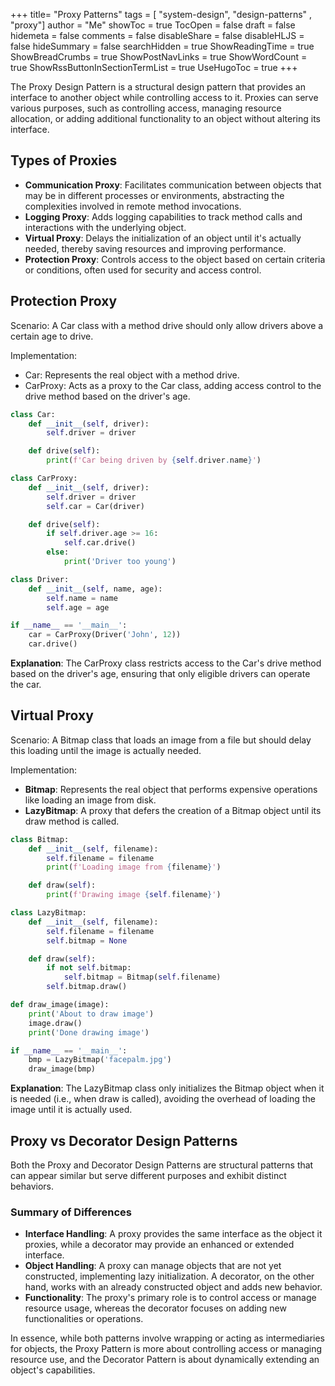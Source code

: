 +++
title= "Proxy Patterns"
tags = [ "system-design",  "design-patterns" , "proxy"]
author = "Me"
showToc = true
TocOpen = false
draft = false
hidemeta = false
comments = false
disableShare = false
disableHLJS = false
hideSummary = false
searchHidden = true
ShowReadingTime = true
ShowBreadCrumbs = true
ShowPostNavLinks = true
ShowWordCount = true
ShowRssButtonInSectionTermList = true
UseHugoToc = true
+++

The Proxy Design Pattern is a structural design pattern that provides an interface to another object while controlling access to it. Proxies can serve various purposes, such as controlling access, managing resource allocation, or adding additional functionality to an object without altering its interface.

## Types of Proxies
- **Communication Proxy**: Facilitates communication between objects that may be in different processes or environments, abstracting the complexities involved in remote method invocations.
- **Logging Proxy**: Adds logging capabilities to track method calls and interactions with the underlying object.
- **Virtual Proxy**: Delays the initialization of an object until it's actually needed, thereby saving resources and improving performance.
- **Protection Proxy**: Controls access to the object based on certain criteria or conditions, often used for security and access control.


## Protection Proxy
Scenario: A Car class with a method drive should only allow drivers above a certain age to drive.

Implementation:

- Car: Represents the real object with a method drive.
- CarProxy: Acts as a proxy to the Car class, adding access control to the drive method based on the driver's age.

```python
class Car:
    def __init__(self, driver):
        self.driver = driver

    def drive(self):
        print(f'Car being driven by {self.driver.name}')

class CarProxy:
    def __init__(self, driver):
        self.driver = driver
        self.car = Car(driver)

    def drive(self):
        if self.driver.age >= 16:
            self.car.drive()
        else:
            print('Driver too young')

class Driver:
    def __init__(self, name, age):
        self.name = name
        self.age = age

if __name__ == '__main__':
    car = CarProxy(Driver('John', 12))
    car.drive()
```
**Explanation**: The CarProxy class restricts access to the Car's drive method based on the driver's age, ensuring that only eligible drivers can operate the car.

## Virtual Proxy
Scenario: A Bitmap class that loads an image from a file but should delay this loading until the image is actually needed.

Implementation:
- **Bitmap**: Represents the real object that performs expensive operations like loading an image from disk.
- **LazyBitmap**: A proxy that defers the creation of a Bitmap object until its draw method is called.

```python
class Bitmap:
    def __init__(self, filename):
        self.filename = filename
        print(f'Loading image from {filename}')

    def draw(self):
        print(f'Drawing image {self.filename}')

class LazyBitmap:
    def __init__(self, filename):
        self.filename = filename
        self.bitmap = None

    def draw(self):
        if not self.bitmap:
            self.bitmap = Bitmap(self.filename)
        self.bitmap.draw()

def draw_image(image):
    print('About to draw image')
    image.draw()
    print('Done drawing image')

if __name__ == '__main__':
    bmp = LazyBitmap('facepalm.jpg')
    draw_image(bmp)
```
**Explanation**: The LazyBitmap class only initializes the Bitmap object when it is needed (i.e., when draw is called), avoiding the overhead of loading the image until it is actually used.


## Proxy vs Decorator Design Patterns
Both the Proxy and Decorator Design Patterns are structural patterns that can appear similar but serve different purposes and exhibit distinct behaviors. 

### Summary of Differences
- **Interface Handling**: A proxy provides the same interface as the object it proxies, while a decorator may provide an enhanced or extended interface.
- **Object Handling**: A proxy can manage objects that are not yet constructed, implementing lazy initialization. A decorator, on the other hand, works with an already constructed object and adds new behavior.
- **Functionality**: The proxy's primary role is to control access or manage resource usage, whereas the decorator focuses on adding new functionalities or operations.

In essence, while both patterns involve wrapping or acting as intermediaries for objects, the Proxy Pattern is more about controlling access or managing resource use, and the Decorator Pattern is about dynamically extending an object's capabilities.